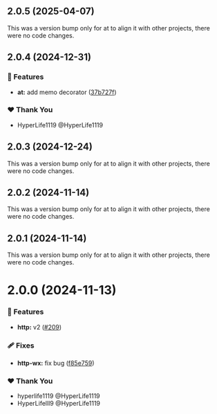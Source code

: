 ## 2.0.5 (2025-04-07)

This was a version bump only for at to align it with other projects, there were no code changes.

## 2.0.4 (2024-12-31)

### 🚀 Features

- **at:** add memo decorator ([37b727f](https://github.com/ngify/ngify/commit/37b727f))

### ❤️  Thank You

- HyperLife1119 @HyperLife1119

## 2.0.3 (2024-12-24)

This was a version bump only for at to align it with other projects, there were no code changes.

## 2.0.2 (2024-11-14)

This was a version bump only for at to align it with other projects, there were no code changes.

## 2.0.1 (2024-11-14)

This was a version bump only for at to align it with other projects, there were no code changes.

# 2.0.0 (2024-11-13)

### 🚀 Features

- **http:** v2 ([#209](https://github.com/ngify/ngify/pull/209))

### 🩹 Fixes

- **http-wx:** fix bug ([f85e759](https://github.com/ngify/ngify/commit/f85e759))

### ❤️  Thank You

- hyperlife1119 @HyperLife1119
- HyperLifelll9 @HyperLife1119
